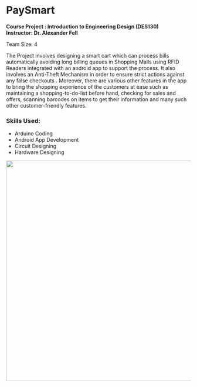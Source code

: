 # PaySmart

<b> Course Project : Introduction to Engineering Design (DES130) </b><br>
<b> Instructor: Dr. Alexander Fell </b><br>

Team Size: 4
<br>

The Project involves designing a smart cart which can process bills automatically avoiding long billing queues in Shopping Malls using RFID Readers integrated with an android app to support the process. It also involves an Anti-Theft Mechanism in order to ensure strict actions against any false checkouts . Moreover, there are various other features in the app  to bring the shopping experience of the customers at ease such as maintaining a shopping-to-do-list before hand, checking for sales and offers, scanning barcodes on items to get their information and many such other customer-friendly features.

### Skills Used:
- Arduino Coding <br>
- Android App Development <br>
- Circuit Designing <br>
- Hardware Designing <br>

<img src = "project_poster.png" height = "600" width = "900" />
